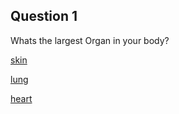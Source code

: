 
## Question 1

Whats the largest Organ in your body?

[skin](https://github.com/henghuil9483/Sep10-CYOA-Plan./blob/main/corrects/correct.md)

[lung](../start/death.md)

[heart](..start/death.md)
